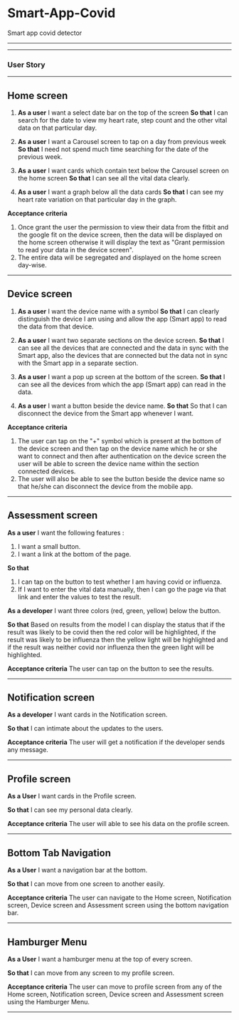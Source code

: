 # Smart-App-Covid
Smart app covid detector
***
***

### User Story
***

## Home screen

1. **As a user** I want a select date bar on the top of the screen **So that** I can search for the date to view my heart rate, step count and the other vital data on that particular day. 

2.  **As a user** I want a Carousel screen to tap on a day from previous week **So that** I need not spend much time searching for the date of the previous week.

3. **As a user** I want cards which contain text below the Carousel screen on the home screen **So that** I can see all the vital data clearly.

4. **As a user** I want a graph below all the data cards **So that** I can see my heart rate variation on that particular day in the graph.

**Acceptance criteria**
1. Once grant the user the permission to view their data from the fitbit and the google fit on the device screen, then the data will be displayed on the home screen otherwise it will display the text as "Grant permission to read your data in the device screen".
2. The entire data will be segregated and displayed on the home screen day-wise.

***

## Device screen

1. **As a user** I want the device name with a symbol **So that** I can clearly distinguish the device I am using and allow the app (Smart app) to read the data from that device.

2. **As a user** I want two separate sections on the device screen. **So that** I can see all the devices that are connected and the data in sync with the Smart app, also the devices that are connected but the data not in sync with the Smart app in a separate section.

3. **As a user** I want a pop up screen at the bottom of the screen. **So that** I can see all the devices from which the app (Smart app) can read in the data.

4. **As a user** I want a button beside the device name. **So that** So that I can disconnect the device from the Smart app whenever I want.

**Acceptance criteria**
1. The user can tap on the "+" symbol which is present at the bottom of the device screen and then tap on the device name which he or she want to connect and then after authentication on the device screen the user will be able to screen the device name within the section connected devices.
2. The user will also be able to see the button beside the device name so that he/she can disconnect the device from the mobile app.

***

## Assessment screen

**As a user** I want the following features :
1. I want a small button.
2. I want a link at the bottom of the page.

**So that**
1. I can tap on the button to test whether I am having covid or influenza.
2. If I want to enter the vital data manually, then I can go the page via that link and enter the values to test the result.

**As a developer** I want three colors (red, green, yellow) below the button.

**So that** Based on results from the model I can display the status that if the result was likely to be covid then the red color will be highlighted, if the result was likely to be influenza then the yellow light will be highlighted and if the result was neither covid nor influenza then the green light will be highlighted.

**Acceptance criteria**
The user can tap on the button to see the results.

***

## Notification screen

**As a developer** I want cards in the Notification screen.

**So that** I can intimate about the updates to the users.

**Acceptance criteria**
The user will get a notification if the developer sends any message.

***

## Profile screen

**As a User** I want cards in the Profile screen.

**So that** I can see my personal data clearly.

**Acceptance criteria**
The user will able to see his data on the profile screen.

***


## Bottom Tab Navigation

**As a User** I want a navigation bar at the bottom.

**So that** I can move from one screen to another easily.

**Acceptance criteria**
The user can navigate to the Home screen, Notification screen, Device screen and Assessment screen using the bottom navigation bar.

***

## Hamburger Menu

**As a User** I want a hamburger menu at the top of every screen.

**So that** I can move from any screen to my profile screen.

**Acceptance criteria**
The user can move to profile screen from any of the Home screen, Notification screen, Device screen and Assessment screen using the Hamburger Menu.

***

